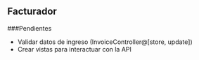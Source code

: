 ## Facturador

###Pendientes
- Validar datos de ingreso (InvoiceController@[store, update])
- Crear vistas para interactuar con la API
